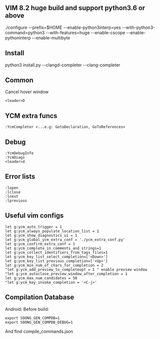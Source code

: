 ## VIM 8.2 huge build and support python3.6 or above
./configure --prefix=$HOME --enable-python3interp=yes --with-python3-command=python3 --with-features=huge --enable-cscope --enable-pythoninterp --enable-multibyte

## Install
python3 install.py --clangd-completer --clang-completer

## Common
Cancel hover window
```
<leader>D
```

## YCM extra funcs
```
:YcmCompleter <...e.g: GotoDeclaration, GoToReferences>
```

## Debug
```
:YcmDebugInfo
:YcmDiags
<leader>d
```

## Error lists
```
:lopen
:lclose
:lnext
:lprevious
```

## Useful vim configs
```
let g:ycm_auto_trigger = 1
let g:ycm_always_populate_location_list = 1
let g:ycm_show_diagnostics_ui = 1
let g:ycm_global_ycm_extra_conf = './ycm_extra_conf.py'
let g:ycm_confirm_extra_conf = 1
let g:ycm_complete_in_comments_and_strings=1
let g:ycm_collect_identifiers_from_tags_files=1
let g:ycm_key_list_select_completion=['<Down>']
let g:ycm_key_list_previous_completion=['<Up>']
let g:ycm_min_num_of_chars_for_completion = 2
"let g:ycm_add_preview_to_completeopt = 1 " enable preview window
"let g:ycm_autoclose_preview_window_after_completion = 1
let g:ycm_max_num_candidates = 50
"let g:ycm_key_invoke_completion = '<C-j>'
```

## Compilation Database
Android: Before build:
```
export SOONG_GEN_COMPDB=1
export SOONG_GEN_COMPDB_DEBUG=1
```
And find compile_commands.json
